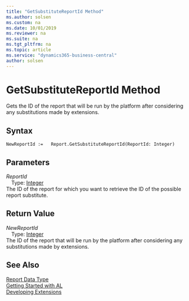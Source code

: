 ```yaml
---
title: "GetSubstituteReportId Method"
ms.author: solsen
ms.custom: na
ms.date: 10/01/2019
ms.reviewer: na
ms.suite: na
ms.tgt_pltfrm: na
ms.topic: article
ms.service: "dynamics365-business-central"
author: solsen
---
```

[//]: # (START>DO_NOT_EDIT)
[//]: # (IMPORTANT:Do not edit any of the content between here and the END>DO_NOT_EDIT.)
[//]: # (Any modifications should be made in the .xml files in the ModernDev repo.)
# GetSubstituteReportId Method
Gets the ID of the report that will be run by the platform after considering any substitutions made by extensions.


## Syntax
```
NewReportId :=   Report.GetSubstituteReportId(ReportId: Integer)
```
## Parameters
*ReportId*  
&emsp;Type: [Integer](../integer/integer-data-type.md)  
The ID of the report for which you want to retrieve the ID of the possible report substitute.  


## Return Value
*NewReportId*  
&emsp;Type: [Integer](../integer/integer-data-type.md)  
The ID of the report that will be run by the platform after considering any substitutions made by extensions.  


[//]: # (IMPORTANT: END>DO_NOT_EDIT)
## See Also
[Report Data Type](report-data-type.md)  
[Getting Started with AL](../../devenv-get-started.md)  
[Developing Extensions](../../devenv-dev-overview.md)